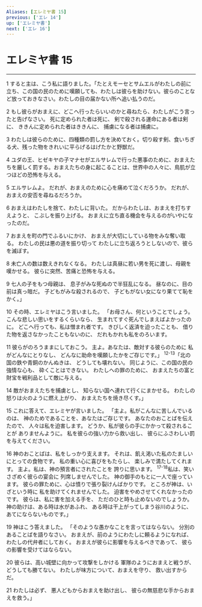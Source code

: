 ```yaml
---
Aliases: [エレミヤ書 15]
previous: ['エレ 14']
up: ['エレミヤ書']
next: ['エレ 16']
---
```

# エレミヤ書 15

***




1 
すると主は、こう私に語りました。「たとえモーセとサムエルがわたしの前に立ち、この国の民のために嘆願しても、わたしは彼らを助けない。彼らのことなど放っておきなさい。わたしの目の届かない所へ追い払うのだ。 



2 
もし彼らがおまえに、どこへ行ったらいいのかと尋ねたら、わたしがこう言ったと告げなさい。 死に定められた者は死に、 剣で殺される運命にある者は剣に、 ききんに定められた者はききんに、 捕虜になる者は捕虜に。 



3 
わたしは彼らのために、四種類の罰し方を決めておく。切り殺す剣、食いちぎる犬、残った物をきれいに平らげるはげたかと野獣だ。 



4 
ユダの王、ヒゼキヤの子マナセがエルサレムで行った悪事のために、おまえたちを厳しく罰する。おまえたちの身に起こることは、世界中の人々に、鳥肌が立つほどの恐怖を与える。 



5 
エルサレムよ。 だれが、おまえのために心を痛めて泣くだろうか。 だれが、おまえの安否を尋ねるだろうか。 



6 
おまえはわたしを捨て、わたしに背いた。 だからわたしは、おまえを打ちすえようと、 こぶしを振り上げる。 おまえに立ち直る機会を与えるのがいやになったのだ。 



7 
おまえを町の門でふるいにかけ、 おまえが大切にしている物をみな奪い取る。 わたしの民は悪の道を振り切って わたしに立ち返ろうとしないので、彼らを滅ぼす。 



8 
未亡人の数は数えきれなくなる。 わたしは真昼に若い男を死に渡し、母親を嘆かせる。 彼らに突然、苦痛と恐怖を与える。 



9 
七人の子をもつ母親は、 息子がみな死ぬので半狂乱になる。 昼なのに、目の前は真っ暗だ。 子どもがみな殺されるので、 子どもがない女になり果てて恥をかく。」 



10 
その時、エレミヤはこう言いました。 「お母さん、何ということでしょう。 こんな悲しい思いをするくらいなら、 生まれてすぐ死んでしまえばよかったのに。 どこへ行っても、私は憎まれ者です。 きびしく返済を迫ったことも、 借りた物を返さなかったこともないのに、 だれもかれも私をのろいます。 



11 
彼らがのろうままにしておこう。 主よ。あなたは、敵対する彼らのために 私がどんなにとりなし、 どんなに助命を嘆願したかをご存じです。」 <sup class="versenum">12-13</sup>「北の国の鉄や青銅のかんぬきは、 どうしても壊れない。 同じように、この国の民の強情な心も、 砕くことはできない。 わたしへの罪のために、 おまえたちの富と財宝を戦利品として敵に与える。 



14 
敵がおまえたちを捕虜とし、 知らない国へ連れて行くにまかせる。 わたしの怒りは火のように燃え上がり、 おまえたちを焼き尽くす。」 



15 
これに答えて、エレミヤが言いました。 「主よ。私がこんなに苦しんでいるのは、 神のためであることを、あなたはご存じです。 あなたのおことばを伝えたので、 人々は私を迫害します。 どうか、私が彼らの手にかかって殺されることが ありませんように。 私を彼らの強い力から救い出し、 彼らにふさわしい罰を与えてください。 



16 
神のおことばは、私をしっかり支えます。 それは、飢え渇いた私のたましいにとっての食物です。 私の重い心に喜びをもたらし、 楽しみで満たしてくれます。 主よ。私は、神の預言者にされたことを 誇りに思います。 <sup class="versenum">17-18</sup>私は、笑いさざめく彼らの宴会に 列席しませんでした。 神の御手のもとに一人で座っています。 彼らの罪ために、心は憤りで張り裂けんばかりです。 ところが神は、いざという時に 私を助けてくれませんでした。 迫害をやめさせてくれなかったのです。 彼らは、私に害を加える手を、 ただのひと時も止めないのでしょうか。 神の助けは、ある時は水があふれ、 ある時は干上がってしまう谷川のように、 あてにならないものです。」 



19 
神はこう答えました。 「そのような愚かなことを言ってはならない。 分別のあることばを語りなさい。 おまえが、前のようにわたしに頼るようになれば、 わたしの代弁者にしておく。 おまえが彼らに影響を与えるべきであって、 彼らの影響を受けてはならない。 



20 
彼らは、高い城壁に向かって攻撃をしかける 軍隊のようにおまえと戦うが、どうしても勝てない。 わたしが味方について、おまえを守り、 救い出すからだ。 



21 
わたしは必ず、 悪人どもからおまえを助け出し、 彼らの無慈悲な手からおまえを救う。」
